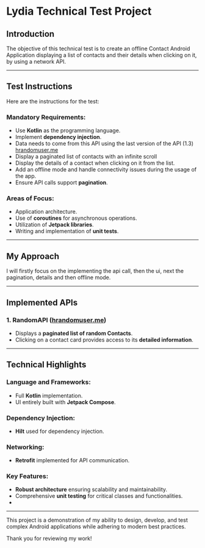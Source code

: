 
# Lydia Technical Test Project

## Introduction
The objective of this technical test is to create an offline Contact Android Application displaying a list of contacts and their details when clicking on it, by using a network API.

---

## Test Instructions
Here are the instructions for the test:

### Mandatory Requirements:
- Use **Kotlin** as the programming language.
- Implement **dependency injection**.
- Data needs to come from this API using the last version of the API (1.3) [hrandomuser.me](https://randomuser.me/)
- Display a paginated list of contacts with an infinite scroll
- Display the details of a contact when clicking on it from the list.
- Add an offline mode and handle connectivity issues during the usage of the app.
- Ensure API calls support **pagination**.

### Areas of Focus:
- Application architecture.
- Use of **coroutines** for asynchronous operations.
- Utilization of **Jetpack libraries**.
- Writing and implementation of **unit tests**.

---

## My Approach
I will firstly focus on the implementing the api call, then the ui, next the pagination, details and then offline mode. 

---

## Implemented APIs

### 1. **RandomAPI** ([hrandomuser.me](https://randomuser.me/))
- Displays a **paginated list of random Contacts**.
- Clicking on a contact card provides access to its **detailed information**.
---

## Technical Highlights

### Language and Frameworks:
- Full **Kotlin** implementation.
- UI entirely built with **Jetpack Compose**.

### Dependency Injection:
- **Hilt** used for dependency injection.

### Networking:
- **Retrofit** implemented for API communication.

### Key Features:
- **Robust architecture** ensuring scalability and maintainability.
- Comprehensive **unit testing** for critical classes and functionalities.
- 
---

This project is a demonstration of my ability to design, develop, and test complex Android applications while adhering to modern best practices.

Thank you for reviewing my work!
